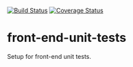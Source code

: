 [![Build Status](https://travis-ci.org/geobricks/front-end-unit-tests.svg)](https://travis-ci.org/Kalimaha/front-end-unit-tests)
[![Coverage Status](https://coveralls.io/repos/Kalimaha/front-end-unit-tests/badge.svg?branch=master)](https://coveralls.io/r/Kalimaha/front-end-unit-tests?branch=master)

# front-end-unit-tests
Setup for front-end unit tests.
